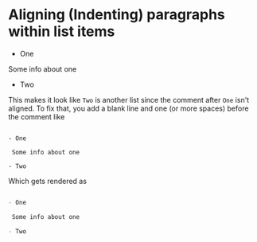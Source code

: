 # Aligning (Indenting) paragraphs within list items

- One

Some info about one

- Two

This makes it look like `Two` is another list since the comment after `One` isn't aligned. To fix that, you add a blank line and one (or more spaces) before the comment like

```plain

- One
 
 Some info about one

- Two

```

Which gets rendered as 

```md

- One

 Some info about one

- Two
```
